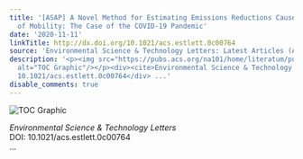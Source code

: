 ```yaml
---
title: '[ASAP] A Novel Method for Estimating Emissions Reductions Caused by the Restriction
  of Mobility: The Case of the COVID-19 Pandemic'
date: '2020-11-11'
linkTitle: http://dx.doi.org/10.1021/acs.estlett.0c00764
source: 'Environmental Science & Technology Letters: Latest Articles (ACS Publications)'
description: '<p><img src="https://pubs.acs.org/na101/home/literatum/publisher/achs/journals/content/estlcu/0/estlcu.ahead-of-print/acs.estlett.0c00764/20201111/images/medium/ez0c00764_0004.gif"
  alt="TOC Graphic"/></p><div><cite>Environmental Science & Technology Letters</cite></div><div>DOI:
  10.1021/acs.estlett.0c00764</div> ...'
disable_comments: true
---
```

<p><img src="https://pubs.acs.org/na101/home/literatum/publisher/achs/journals/content/estlcu/0/estlcu.ahead-of-print/acs.estlett.0c00764/20201111/images/medium/ez0c00764_0004.gif" alt="TOC Graphic"/></p><div><cite>Environmental Science & Technology Letters</cite></div><div>DOI: 10.1021/acs.estlett.0c00764</div> ...